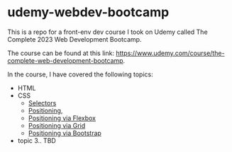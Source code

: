 # udemy-webdev-bootcamp
This is a repo for a front-env dev course I took on Udemy called The Complete 2023 Web Development Bootcamp.

The course can be found at this link: https://www.udemy.com/course/the-complete-web-development-bootcamp.

In the course, I have covered the following topics:
- HTML
- CSS
  - [Selectors](/practice-exercises/7.1%20Combining%20Selectors/)
  - [Positioning](/practice-exercises/7.2%20CSS%20Positioning/), 
  - [Positioning via Flexbox](/practice-exercises/9.4%20Flexbox%20Pricing%20Table%20Project/)
  - [Positioning via Grid]()
  - [Positioning via Bootstrap]()
- topic 3.. TBD
